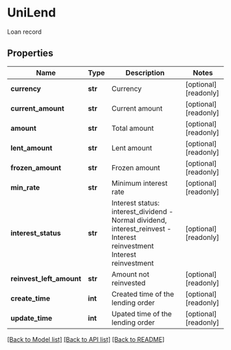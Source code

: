 # UniLend

Loan record
## Properties
Name | Type | Description | Notes
------------ | ------------- | ------------- | -------------
**currency** | **str** | Currency | [optional] [readonly] 
**current_amount** | **str** | Current amount | [optional] [readonly] 
**amount** | **str** | Total amount | [optional] [readonly] 
**lent_amount** | **str** | Lent amount | [optional] [readonly] 
**frozen_amount** | **str** | Frozen amount | [optional] [readonly] 
**min_rate** | **str** | Minimum interest rate | [optional] [readonly] 
**interest_status** | **str** | Interest status: interest_dividend - Normal dividend, interest_reinvest - Interest reinvestment Interest reinvestment | [optional] [readonly] 
**reinvest_left_amount** | **str** | Amount not reinvested | [optional] [readonly] 
**create_time** | **int** | Created time of the lending order | [optional] [readonly] 
**update_time** | **int** | Upated time of the lending order | [optional] [readonly] 

[[Back to Model list]](../README.md#documentation-for-models) [[Back to API list]](../README.md#documentation-for-api-endpoints) [[Back to README]](../README.md)


